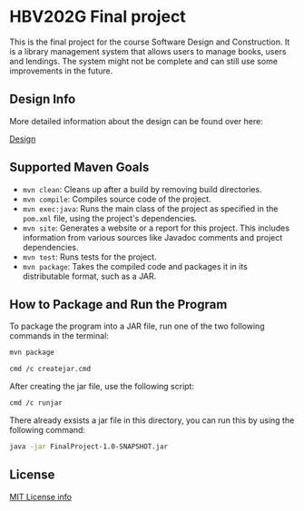 # HBV202G Final project

This is the final project for the course Software Design and Construction. It is a library management system that allows users to manage books, users and lendings. The system might not be complete and can still use some improvements in the future.

## Design Info

More detailed information about the design can be found over here:

[Design](src/site/markdown/design.md)

## Supported Maven Goals

- `mvn clean`: Cleans up after a build by removing build directories.
- `mvn compile`: Compiles source code of the project.
- `mvn exec:java`: Runs the main class of the project as specified in the `pom.xml` file, using the project's dependencies.
- `mvn site`: Generates a website or a report for this project. This includes information from various sources like Javadoc comments and project dependencies.
- `mvn test`: Runs tests for the project.
- `mvn package`: Takes the compiled code and packages it in its distributable format, such as a JAR.

## How to Package and Run the Program

To package the program into a JAR file, run one of the two following commands in the terminal:

```bash
mvn package
```
```bash
cmd /c createjar.cmd
```

After creating the jar file, use the following script:

```bash
cmd /c runjar
```

There already exsists a jar file in this directory, you can run this by using the following command:

```bash
java -jar FinalProject-1.0-SNAPSHOT.jar
```

## License

[MIT License info](LICENSE)


